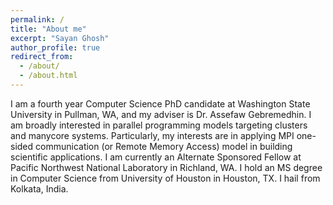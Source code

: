 ```yaml
---
permalink: /
title: "About me"
excerpt: "Sayan Ghosh"
author_profile: true
redirect_from: 
  - /about/
  - /about.html
---
```


I am a fourth year Computer Science PhD candidate at Washington State University in Pullman, WA, and my adviser is Dr. Assefaw Gebremedhin. I am broadly interested in parallel programming models targeting clusters and manycore systems. Particularly, my interests are in applying MPI one-sided communication (or Remote Memory Access) model in building scientific applications. I am currently an Alternate Sponsored Fellow at Pacific Northwest National Laboratory in Richland, WA. I hold an MS degree in Computer Science from University of Houston in Houston, TX. I hail from Kolkata, India.
